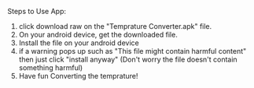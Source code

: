 Steps to Use App:

1. click download raw on the "Temprature Converter.apk" file.
2. On your android device, get the downloaded file.
3. Install the file on your android device
4. if a warning pops up such as "This file might contain harmful content" then just click "install anyway" (Don't worry the file doesn't contain something harmful)
5. Have fun Converting the temprature!

